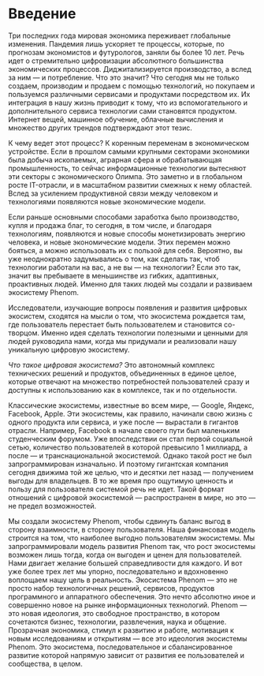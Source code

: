 # Введение

Три последних года мировая экономика переживает глобальные изменения. Пандемия лишь ускоряет те процессы, которые, по прогнозам экономистов и футурологов, заняли бы более 10 лет. Речь идет о стремительно цифровизации абсолютного большинства экономических процессов. Диджитализируется производство, а вслед за ним — и потребление. Что это значит? Что сегодня мы не только создаем, производим и продаем с помощью технологий, но покупаем и пользуемся различными сервисами и продуктами посредством их. Их интеграция в нашу жизнь приводит к тому, что из вспомогательного и дополнительного сервиса технологии сами становятся продуктом. Интернет вещей, машинное обучение, облачные вычисления и множество других трендов подтверждают этот тезис. 

К чему ведет этот процесс? К коренным переменам в экономическом устройстве. Если в прошлом самыми крупными секторами экономики была добыча ископаемых, аграрная сфера и обрабатывающая промышленность, то сейчас информационные технологии вытесняют эти секторы с экономического Олимпа. Это заметно и в глобальном росте IT-отрасли, и в масштабном развитии смежных к нему областей. Вслед за усилением продуктивной связи между человеком и технологиями появляются новые экономические модели. 

Если раньше основными способами заработка было производство, купля и продажа благ, то сегодня, в том числе, и благодаря технологиям, появляются и новые способы монетизировать энергию человека, и новые экономические модели. Этих перемен можно бояться, а можно использовать их с пользой для себя. Вероятно, вы уже неоднократно задумывались о том, как сделать так, чтоб технологии работали на вас, а не вы — на технологии? Если это так, значит вы пребываете в меньшинстве из гибких, адаптивных, проактивных людей. Именно для таких людей мы создали и развиваем экосистему Phenom. 

Исследователи, изучающие вопросы появления и развития цифровых экосистем, сходятся на мысли о том, что экосистема рождается там, где пользователь перестает быть пользователем и становится со-творцом. Именно идея сделать технологии полезными и ценными для людей руководила нами, когда мы придумали и реализовали нашу уникальную цифровую экосистему. 

*Что такое цифровая экосистема?* Это автономный комплекс технических решений и продуктов, объединенных в единое целое, которые отвечают на множество потребностей пользователей сразу и доступны к использованию как в комплексе, так и по отдельности. 

Классические экосистемы, известные во всем мире, — Googlе, Яндекс, Facebook, Apple. Эти экосистемы, как правило, начинали свою жизнь с одного продукта или сервиса, и уже после — вырастали в гигантов отрасли. Например, Facebook в начале своего пути был маленьким студенческим форумом. Уже впоследствии он стал первой социальной сетью, количество пользователей в которой превысило 1 миллиард, а после — и транснациональной экосистемой. Однако такой рост не был запрограммирован изначально. И поэтому гигантская компания сегодня движима той же целью, что и десятки лет назад — получением выгоды для владельцев. В то же время про ощутимую ценность и пользу для пользователя системой речь не идет. Такой формат отношений с цифровой экосистемой — распространен в мире, но это — не предел возможностей. 

Мы создали экосистему Phenom, чтобы сдвинуть баланс выгод в сторону взаимности, в сторону пользователя. Наша финансовая модель строится на том, что наиболее выгодно пользователям экосистемы. Мы запрограммировали модель развития Phenom так, что рост экосистемы возможен лишь тогда, когда он выгоден и ценен для пользователей. Нами двигает желание большей справедливости для каждого. И вот уже более трех лет мы упорно, последовательно и вдохновенно воплощаем нашу цель в реальность. 
Экосистема Phenom — это не просто набор технологичных решений, сервисов, продуктов программного и аппаратного обеспечения. Это нечто абсолютно иное и совершенно новое на рынке информационных технологий. Phenom — это новая идеология, это свободное пространство, в котором сочетаются бизнес, технологии, развлечения, наука и общение. Прозрачная экономика, стимул к развитию и работе, мотивация к новым исследованиям и открытиям — все это идеология экосистемы Phenom. Это экосистема, последовательное и сбалансированное развитие которой напрямую зависит от развития ее пользователей и сообщества, в целом. 
